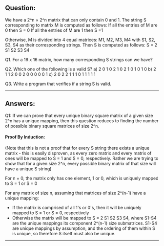 ## Question:
We have a 2^n × 2^n matrix that can only contain 0 and 1. The string S corresponding to matrix M is computed as follows:
If all the entries of M are 0 then S = 0
If all the entries of M are 1 then S =1

Otherwise, M is divided into 4 equal matrices: M1, M2, M3, M4 with S1, S2, S3, S4 as their corresponding strings. Then S is computed as follows:
S = 2 S1 S2 S3 S4

Q1. For a 16 x 16 matrix, how many corresponding S strings can we have?

Q2. Which one of the following is a valid S?
a) 2 0 1 0 2 1 0 2 1 0 1 0 1 0
b) 2 1 1 2 0 0 2 0 0 0 0 0 1
c) 2 0 2 2 1 1 1 0 1 1 1 1 1

Q3. Write a program that verifies if a string S is valid.

---
## Answers:

Q1: If we can prove that every unique binary square matrix of a given size 2^n has a unique mapping, then this question reduces to finding the number of possible binary square matrices of size 2^n.

#### Proof By Induction:
(Note that this is not a proof that for every S string there exists a unique matrix - this is easily disproven, as every zero matrix and every matrix of ones will be mapped to S = 1 and S = 0, respectively. Rather we are trying to show that for a given size 2^n, every possible binary matrix of that size will have a unique S string)

For n = 0, the matrix only has one element, 1 or 0, which is uniquely mapped to S = 1 or S = 0

For any matrix of size n, assuming that matrices of size 2^(n-1) have a unique mapping:
  * If the matrix is comprised of all 1's or 0's, then it will be uniquely mapped to S = 1 or S = 0, respectively
  * Otherwise the matrix will be mapped to S = 2 S1 S2 S3 S4, where S1-S4 are the unique mappings its component 2^(n-1) size submatrices. S1-S4 are unique mappings by assumption, and the ordering of them within S is unique, so therefore S itself must also be unique.
  
---






